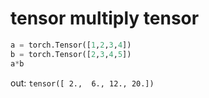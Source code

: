 # tensor multiply tensor
```python
a = torch.Tensor([1,2,3,4])
b = torch.Tensor([2,3,4,5])
a*b
```
out: `tensor([ 2.,  6., 12., 20.])` 
